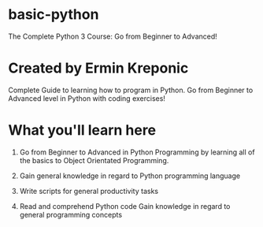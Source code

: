 # basic-python
The Complete Python 3 Course: Go from Beginner to Advanced!

# Created by Ermin Kreponic

Complete Guide to learning how to program in Python. Go from Beginner to Advanced level in Python with coding exercises!


# What you'll learn here
1. Go from Beginner to Advanced in Python Programming by learning all of the basics to Object Orientated Programming.

2. Gain general knowledge in regard to Python programming language

3. Write scripts for general productivity tasks

4. Read and comprehend Python code
Gain knowledge in regard to general programming concepts